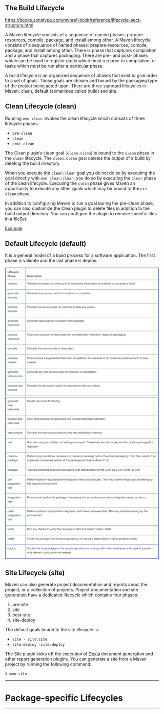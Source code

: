 The Build Lifecycle
---

https://books.sonatype.com/mvnref-book/reference/lifecycle-sect-structure.html

A Maven lifecycle consists of a sequence of named phases: prepare-resources, compile, package, and install among other. A Maven lifecycle consists of a sequence of named phases: prepare-resources, compile, package, and install among other. There is phase that captures compilation and a phase that captures packaging. There are pre- and post- phases which can be used to register goals which must run prior to compilation, or tasks which must be run after a particular phase.

A build lifecycle is an organized sequence of phases that exist to give order to a set of goals. Those goals are chosen and bound by the packaging type of the project being acted upon. There are three standard lifecycles in Maven: clean, default (sometimes called build) and site.

## Clean Lifecycle (clean)

Running `mvn clean` invokes the clean lifecycle which consists of three lifecycle phases:

- `pre-clean`
- `clean`
- `post-clean`

The Clean plugin’s clean goal (`clean:clean`) is bound to the `clean` phase in the `clean` lifecycle. The `clean:clean` goal deletes the output of a build by deleting the build directory.

When you execute the `clean:clean` goal you do not do so by executing the goal directly with `mvn clean:clean`, you do so by executing the `clean` phase of the clean lifecycle. Executing the `clean` phase gives Maven an opportunity to execute any other goals which may be bound to the `pre-clean` phase.

In addition to configuring Maven to run a goal during the pre-clean phase, you can also customize the Clean plugin to delete files in addition to the build output directory. You can configure the plugin to remove specific files in a fileSet.

[Example](./code/clean-plugin-customized.md)

## Default Lifecycle (default)

It is a general model of a build process for a software application. The first phase is validate and the last phase is deploy.

![default-phase1.png](./images/default-phase1.png)
![default-phase2.png](./images/default-phase2.png)

## Site Lifecycle (site)

Maven can also generate project documentation and reports about the project, or a collection of projects. Project documentation and site generation have a dedicated lifecycle which contains four phases:

1. pre-site
2. site
3. post-site
4. site-deploy

The default goals bound to the site lifecycle is:

- `site - site:site`
- `site-deploy -site:deploy`

The Site plugin kicks off the execution of [Doxia](http://maven.apache.org/doxia/) document generation and other report generation plugins. You can generate a site from a Maven project by running the following command:
```
$ mvn site
```

---

# Package-specific Lifecycles




















---
